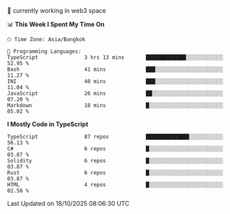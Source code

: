 🔭 currently working in web3 space

<!--START_SECTION:waka-->
📊 **This Week I Spent My Time On** 

```text
🕑︎ Time Zone: Asia/Bangkok

💬 Programming Languages: 
TypeScript               3 hrs 13 mins       █████████████░░░░░░░░░░░░   52.95 % 
Bash                     41 mins             ███░░░░░░░░░░░░░░░░░░░░░░   11.27 % 
INI                      40 mins             ███░░░░░░░░░░░░░░░░░░░░░░   11.04 % 
JavaScript               26 mins             ██░░░░░░░░░░░░░░░░░░░░░░░   07.20 % 
Markdown                 18 mins             █░░░░░░░░░░░░░░░░░░░░░░░░   05.02 % 
```

**I Mostly Code in TypeScript** 

```text
TypeScript               87 repos            ██████████████░░░░░░░░░░░   56.13 % 
C#                       6 repos             █░░░░░░░░░░░░░░░░░░░░░░░░   03.87 % 
Solidity                 6 repos             █░░░░░░░░░░░░░░░░░░░░░░░░   03.87 % 
Rust                     6 repos             █░░░░░░░░░░░░░░░░░░░░░░░░   03.87 % 
HTML                     4 repos             █░░░░░░░░░░░░░░░░░░░░░░░░   02.58 % 
```




 Last Updated on 18/10/2025 08:06:30 UTC
<!--END_SECTION:waka-->
